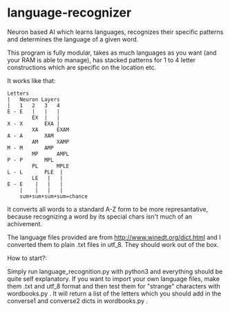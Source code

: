 # language-recognizer
Neuron based AI which learns languages, recognizes their specific patterns and determines the language of a given word.

This program is fully modular, takes as much languages as you want (and your RAM is able to manage), 
has stacked patterns for 1 to 4 letter constructions which are specific on the location etc.

It works like that:

    Letters
    |   Neuron Layers
    |   1   2   3   4
    E - E   |   |   |
            EX  |   |
    X - X       EXA |
            XA      EXAM
    A - A       XAM
            AM      XAMP
    M - M       AMP
            MP      AMPL
    P - P       MPL
            PL      MPLE
    L - L       PLE  |
            LE   |   |
    E - E    |   |   |
        |    |   |   |
        sum+sum+sum+sum=chance
   
It converts all words to a standard A-Z form to be more represantative, because recognizing a word by its special chars isn't much
of an achivement.

The language files provided are from http://www.winedt.org/dict.html and I converted them to plain .txt files in utf_8.
They should work out of the box.

How to start?:

Simply run language_recognition.py with python3 and everything should be quite self explanatory.
If you want to import your own language files, make them .txt and utf_8 format and then test them for "strange" characters with
wordbooks.py . It will return a list of the letters which you should add in the converse1 and converse2 dicts in wordbooks.py .
